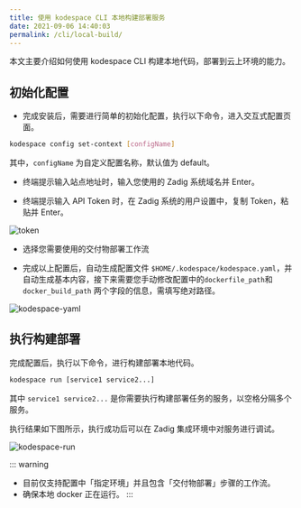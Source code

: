 ```yaml
---
title: 使用 kodespace CLI 本地构建部署服务
date: 2021-09-06 14:40:03
permalink: /cli/local-build/
---
```


本文主要介绍如何使用 kodespace CLI 构建本地代码，部署到云上环境的能力。

## 初始化配置

* 完成安装后，需要进行简单的初始化配置，执行以下命令，进入交互式配置页面。

```bash
kodespace config set-context [configName]
```
其中，`configName` 为自定义配置名称，默认值为 default。

* 终端提示输入站点地址时，输入您使用的 Zadig 系统域名并 Enter。

* 终端提示输入 API Token 时，在 Zadig 系统的用户设置中，复制 Token，粘贴并 Enter。

![token](./_images/token.png)

* 选择您需要使用的交付物部署工作流


* 完成以上配置后，自动生成配置文件 `$HOME/.kodespace/kodespace.yaml`，并自动生成基本内容，接下来需要您手动修改配置中的`dockerfile_path`和`docker_build_path` 两个字段的信息，需填写绝对路径。

![kodespace-yaml](./_images/kodespace-yaml.png)

## 执行构建部署

完成配置后，执行以下命令，进行构建部署本地代码。

```bash
kodespace run [service1 service2...]
```
其中 `service1 service2...` 是你需要执行构建部署任务的服务，以空格分隔多个服务。

执行结果如下图所示，执行成功后可以在 Zadig 集成环境中对服务进行调试。

![kodespace-run](./_images/kodespace-result.png)

::: warning
- 目前仅支持配置中「指定环境」并且包含「交付物部署」步骤的工作流。
- 确保本地 docker 正在运行。
:::

